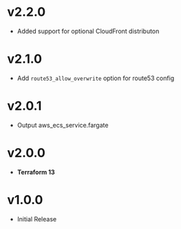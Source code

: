 # v2.2.0

- Added support for optional CloudFront distributon

# v2.1.0

- Add `route53_allow_overwrite` option for route53 config

# v2.0.1

- Output aws_ecs_service.fargate
# v2.0.0

- **Terraform 13**

# v1.0.0

- Initial Release
